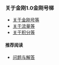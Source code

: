 ### 关于金刚1.0金刚号梯

- [关于金刚号等](https://a2zitpro.github.io/web/列表-金刚号及相关问题)
- [关于流量等](https://a2zitpro.github.io/web/列表-流量及相关问题)
- [关于积分等](https://a2zitpro.github.io/web/列表-积分及相关问题)

#### 推荐阅读
- [ 问题与解答 ](https://a2zitpro.github.io/web/列表-问题与解答)
